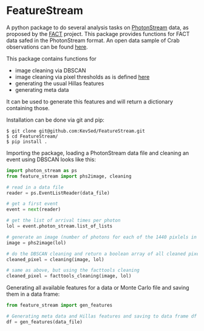 # FeatureStream

A python package to do several analysis tasks on [PhotonStream](https://github.com/fact-project/photon_stream) data, as proposed by the [FACT](https://github.com/fact-project) project.
This package provides functions for FACT data safed in the PhotonStream format. An open data sample of Crab observations can be found [here](https://fact-project.org/data/).

This package contains functions for
* image cleaning via DBSCAN
* image cleaning via pixel thresholds as is defined [here](https://github.com/fact-project/fact-tools)
* generating the usual Hillas features
* generating meta data

It can be used to generate this features and will return a dictionary containing those.

Installation can be done via git and pip:
```
$ git clone git@github.com:KevSed/FeatureStream.git
$ cd FeatureStream/
$ pip install .
```

Importing the package, loading a PhotonStream data file and cleaning an event using DBSCAN looks like this:
```python
import photon_stream as ps
from feature_stream import phs2image, cleaning

# read in a data file
reader = ps.EventListReader(data_file)

# get a first event
event = next(reader)

# get the list of arrival times per photon
lol = event.photon_stream.list_of_lists

# generate an image (number of photons for each of the 1440 pixlels in FACT)
image = phs2image(lol)

# do the DBSCAN cleaning and return a boolean array of all cleaned pixels
cleaned_pixel = cleaning(image, lol)

# same as above, but using the facttools cleaning
cleaned_pixel = facttools_cleaning(image, lol)
```

Generating all available features for a data or Monte Carlo file and saving them in a data frame:
```python
from feature_stream import gen_features

# Generating meta data and Hillas features and saving to data frame df
df = gen_features(data_file)
```
